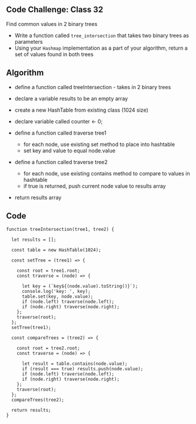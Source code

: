 ## Code Challenge: Class 32

Find common values in 2 binary trees

- Write a function called `tree_intersection` that takes two binary trees as parameters
- Using your `Hashmap` implementation as a part of your algorithm, return a set of values found in both trees

## Algorithm

- define a function called treeIntersection - takes in 2 binary trees
- declare a variable results to be an empty array
- create a new HashTable from existing class (1024 size)
- declare variable called counter <- 0;

- define a function called traverse tree1
  - for each node, use existing set method to place into hashtable
  - set key and value to equal node.value

- define a function called traverse tree2
  - for each node, use existing contains method to compare to values in hashtable
  - if true is returned, push current node value to results array

- return results array

## Code

```
function treeIntersection(tree1, tree2) {

  let results = [];

  const table = new HashTable(1024);

  const setTree = (tree1) => {

    const root = tree1.root;
    const traverse = (node) => {

      let key = (`key${(node.value).toString()}`);
      console.log('key: ', key);
      table.set(key, node.value);
      if (node.left) traverse(node.left);
      if (node.right) traverse(node.right);
    };
    traverse(root);
  };
  setTree(tree1);

  const compareTrees = (tree2) => {

    const root = tree2.root;
    const traverse = (node) => {

      let result = table.contains(node.value);
      if (result === true) results.push(node.value);
      if (node.left) traverse(node.left);
      if (node.right) traverse(node.right);
    };
    traverse(root);
  };
  compareTrees(tree2);

  return results;
}
```

